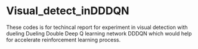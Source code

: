 # Visual_detect_inDDDQN

These codes is for techincal report for experiment in visual detection with dueling Dueling Double Deep Q learning network DDDQN which would help for accelerate reinforcement learning process.


